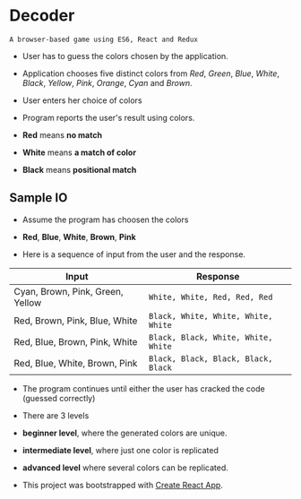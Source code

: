 # Decoder

`A browser-based game using ES6, React and Redux`

* User has to guess the colors chosen by the application. 
* Application chooses five distinct colors from *Red*, *Green*, *Blue*, *White*, *Black*, *Yellow*, *Pink*, *Orange*, *Cyan* and *Brown*. 
* User enters her choice of colors

* Program reports the user's result using colors. 
* **Red** means **no match**
* **White** means **a match of color**
* **Black** means **positional match**

## Sample IO
* Assume the program has choosen the colors

* **Red**, **Blue**, **White**, **Brown**, **Pink**

* Here is a sequence of input from the user and the response.

| Input| Response|
|---|---|
|Cyan, Brown, Pink, Green, Yellow|`White, White, Red, Red, Red` |
|Red, Brown, Pink, Blue, White|`Black, White, White, White, White`|
|Red, Blue, Brown, Pink, White|`Black, Black, White, White, White`|
|Red, Blue, White, Brown, Pink|`Black, Black, Black, Black, Black`|

* The program continues until either the user has cracked the code (guessed correctly)
* There are 3 levels
* **beginner level**, where the generated colors are unique. 
* **intermediate level**, where just one color is replicated 
* **advanced level** where several colors can be replicated.

* This project was bootstrapped with [Create React App](https://github.com/facebook/create-react-app).

